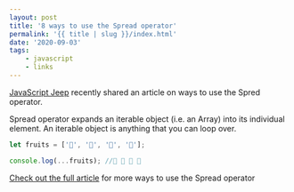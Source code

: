 ```yaml
---
layout: post
title: '8 ways to use the Spread operator'
permalink: '{{ title | slug }}/index.html'
date: '2020-09-03'
tags:
    - javascript
    - links
---
```


[JavaScript Jeep](https://javascriptjeep.com) recently shared an article on ways to use the Spred operator.

Spread operator expands an iterable object (i.e. an Array) into its individual element. An iterable object is anything that you can loop over.

```javascript
let fruits = ['🍈', '🍉', '🍋', '🍌'];

console.log(...fruits); //🍈 🍉 🍋 🍌
```

[Check out the full article](https://javascriptjeep.com/spread-operator) for more ways to use the Spread operator
